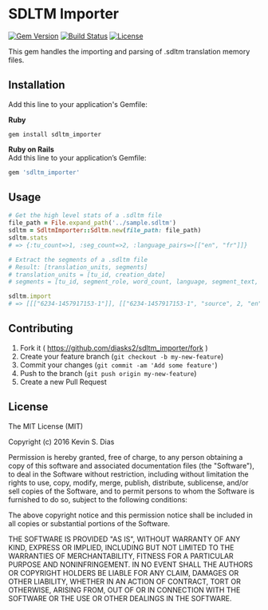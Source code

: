 # SDLTM Importer

[![Gem Version](https://badge.fury.io/rb/sdltm_importer.svg)](https://badge.fury.io/rb/sdltm_importer) [![Build Status](https://travis-ci.org/diasks2/sdltm_importer.png)](https://travis-ci.org/diasks2/sdltm_importer) [![License](https://img.shields.io/badge/license-MIT-brightgreen.svg?style=flat)](https://github.com/diasks2/sdltm_importer/blob/master/LICENSE.txt)

This gem handles the importing and parsing of .sdltm translation memory files.

## Installation

Add this line to your application's Gemfile:

**Ruby**  
```
gem install sdltm_importer
```

**Ruby on Rails**  
Add this line to your application’s Gemfile:  
```ruby 
gem 'sdltm_importer'
```

## Usage

```ruby
# Get the high level stats of a .sdltm file
file_path = File.expand_path('../sample.sdltm')
sdltm = SdltmImporter::Sdltm.new(file_path: file_path)
sdltm.stats
# => {:tu_count=>1, :seg_count=>2, :language_pairs=>[["en", "fr"]]}

# Extract the segments of a .sdltm file
# Result: [translation_units, segments]
# translation_units = [tu_id, creation_date]
# segments = [tu_id, segment_role, word_count, language, segment_text, creation_date]

sdltm.import
# => [[["6234-1457917153-1"]], [["6234-1457917153-1", "source", 2, "en", "Hello world"], ["6234-1457917153-1", "target", 3, "fr", "Bonjour le monde"]]]
```

## Contributing

1. Fork it ( https://github.com/diasks2/sdltm_importer/fork )
2. Create your feature branch (`git checkout -b my-new-feature`)
3. Commit your changes (`git commit -am 'Add some feature'`)
4. Push to the branch (`git push origin my-new-feature`)
5. Create a new Pull Request

## License

The MIT License (MIT)

Copyright (c) 2016 Kevin S. Dias

Permission is hereby granted, free of charge, to any person obtaining a copy
of this software and associated documentation files (the "Software"), to deal
in the Software without restriction, including without limitation the rights
to use, copy, modify, merge, publish, distribute, sublicense, and/or sell
copies of the Software, and to permit persons to whom the Software is
furnished to do so, subject to the following conditions:

The above copyright notice and this permission notice shall be included in
all copies or substantial portions of the Software.

THE SOFTWARE IS PROVIDED "AS IS", WITHOUT WARRANTY OF ANY KIND, EXPRESS OR
IMPLIED, INCLUDING BUT NOT LIMITED TO THE WARRANTIES OF MERCHANTABILITY,
FITNESS FOR A PARTICULAR PURPOSE AND NONINFRINGEMENT. IN NO EVENT SHALL THE
AUTHORS OR COPYRIGHT HOLDERS BE LIABLE FOR ANY CLAIM, DAMAGES OR OTHER
LIABILITY, WHETHER IN AN ACTION OF CONTRACT, TORT OR OTHERWISE, ARISING FROM,
OUT OF OR IN CONNECTION WITH THE SOFTWARE OR THE USE OR OTHER DEALINGS IN
THE SOFTWARE.
